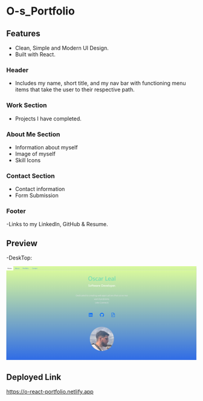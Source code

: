 # O-s_Portfolio

## Features

- Clean, Simple and Modern UI Design.
- Built with React.

### Header

- Includes my name, short title, and my nav bar with functioning menu items that take the user to their respective path.

### Work Section

- Projects I have completed.

### About Me Section

- Information about myself
- Image of myself
- Skill Icons

### Contact Section

- Contact information
- Form Submission

### Footer

-Links to my LinkedIn, GitHub & Resume.

## Preview

-DeskTop:

![](./public/Portfolio%20Home.png)

## Deployed Link

https://o-react-portfolio.netlify.app

